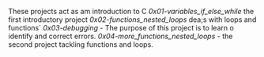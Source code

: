 These projects act as am introduction to C
*0x01-variables_if_else_while* the first introductory project
*0x02-functions_nested_loops* dea;s with loops and functions`
*0x03-debugging* - The purpose of this project is to learn o identify and correct errors.
*0x04-more_functions_nested_loops* - the second project tackling functions and loops.
